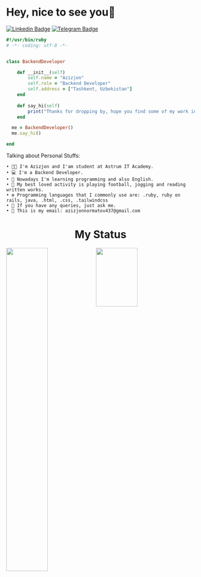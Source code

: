 <h1>Hey, nice to see you👋</h1> </hr>

[![Linkedin Badge](https://img.shields.io/badge/-AzizjonNormatov-blue?style=flat&logo=Linkedin&logoColor=white&link=https://www.linkedin.com/in/azizjon-normatov-b359a0241/)](https://www.linkedin.com/in/azizjon-normatov-b359a0241/)
[![Telegram Badge](https://img.shields.io/badge/-@iamnormatov-black?style=flat&logo=telegram&logoColor=bluek&link=https://t.me/iamnormatov)](https://t.me/iamnormatov)


```ruby
#!/usr/bin/ruby
# -*- coding: utf-8 -*-


class BackendDeveloper

    def __init__(self)
        self.name = "Azizjon"
        self.role = "Backend Developer"
        self.address = ["Tashkent, Uzbekistan"]
    end
    
    def say_hi(self)
        print("Thanks for dropping by, hope you find some of my work interesting.")
    end

  me = BackendDeveloper()
  me.say_hi()

end
```

 Talking about Personal Stuffs: <br />

    • 👨‍🏛 I'm Azizjon and I'am student at Astrum IT Academy.
    • 💻 I'm a Backend Developer.   
    • 🌱 Nowadays I'm learning programming and also English.
    • 🤔 My best loved activity is playing football, jogging and reading written works.
    • ⚙️ Programming languages that I commonly use are: .ruby, ruby on rails, java, .html, .css, .tailwindcss
    • 💬 If you have any queries, just ask me.     
    • 📝 This is my email: azizjonnormatov437@gmail.com   
<h1 align="center">My Status</h1>
<img align="left"  width="47%" src="https://github-readme-stats.vercel.app/api?username=iamnormatov&show_icons=true&theme=radical" >

<img align="left" width="47%" style="height: 156px;" src="https://github-readme-stats.vercel.app/api/top-langs/?username=iamnormatov&layout=compact" >
